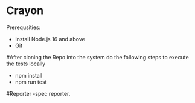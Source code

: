 # Crayon

Prerequsities:
* Install Node.js 16 and above
* Git

#After cloning the Repo into the system do the following steps to execute the tests locally
* npm install
* npm run test

#Reporter
-spec reporter.


